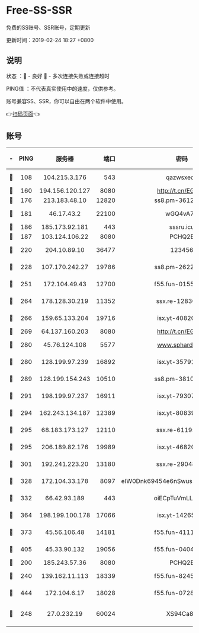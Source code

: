 # Free-SS-SSR

免费的SS账号、SSR账号，定期更新

更新时间：2019-02-24 18:27 +0800

## 说明

状态     ：🙂 - 良好 🙁 - 多次连接失败或连接超时

PING值   ：不代表真实使用中的速度，仅供参考。

账号兼容SS、SSR，你可以自由在两个软件中使用。

👉[扫码页面](https://liesauer.github.io/free-ss-ssr.github.io/)👈

## 账号

|-|PING|服务器|端口|密码|加密方式|区域|
|:----:|:----:|:-----:|-----:|:----:|:----:|:----:|
|🙂|108|104.215.3.176|543|qazwsxedc|aes-256-gcm|JP|
|🙂|160|194.156.120.127|8080|http://t.cn/EGJIyrl|rc4-md5|RU|
|🙂|176|213.183.48.10|12820|ss8.pm-36124269|rc4-md5|RU|
|🙂|181|46.17.43.2|22100|wGQ4vA7D|aes-256-gcm|RU|
|🙂|186|185.173.92.181|443|sssru.icu|rc4-md5|RU|
|🙂|187|103.124.106.22|8080|PCHQ2E|rc4-md5|US|
|🙂|220|204.10.89.10|36477|123456|aes-256-cfb|US|
|🙂|228|107.170.242.27|19786|ss8.pm-26221677|aes-256-cfb|US|
|🙂|251|172.104.49.43|12700|f55.fun-01558008|aes-256-cfb|SG|
|🙂|264|178.128.30.219|11352|ssx.re-12830848|aes-256-cfb|SG|
|🙂|266|159.65.133.204|19716|isx.yt-40820424|aes-256-cfb|SG|
|🙂|269|64.137.160.203|8080|http://t.cn/EGJIyrl|rc4-md5|CA|
|🙂|280|45.76.124.108|5577|www.sphard.com|aes-256-cfb|AU|
|🙂|280|128.199.97.239|16892|isx.yt-35791266|aes-256-cfb|SG|
|🙂|289|128.199.154.243|10510|ss8.pm-38103435|aes-256-cfb|SG|
|🙂|291|198.199.97.237|16911|isx.yt-79307511|aes-256-cfb|US|
|🙂|294|162.243.134.187|12389|isx.yt-80839009|aes-256-cfb|US|
|🙂|295|68.183.173.127|12110|ssx.re-61195437|aes-256-cfb|US|
|🙂|295|206.189.82.176|19989|isx.yt-46820019|aes-256-cfb|SG|
|🙂|301|192.241.223.20|13180|ssx.re-29048876|aes-256-cfb|US|
|🙂|328|172.104.33.178|8097|eIW0Dnk69454e6nSwuspv9DmS201tQ0D|aes-256-cfb|SG|
|🙂|332|66.42.93.189|443|oiECpTuVmLLxk4Ts|aes-256-cfb|US|
|🙂|364|198.199.100.178|17066|isx.yt-14265222|aes-256-cfb|US|
|🙂|373|45.56.106.48|14181|f55.fun-41115808|aes-256-cfb|US|
|🙂|405|45.33.90.132|19056|f55.fun-04047720|aes-256-cfb|US|
|🙂|200|185.243.57.36|8080|PCHQ2E|rc4-md5|US|
|🙂|240|139.162.11.113|18339|f55.fun-82455292|aes-256-cfb|SG|
|🙂|444|172.104.6.17|18028|f55.fun-07282375|aes-256-cfb|US|
|🙁|248|27.0.232.19|60024|XS94Ca8K|xchacha20-ietf-poly1305|HK|
